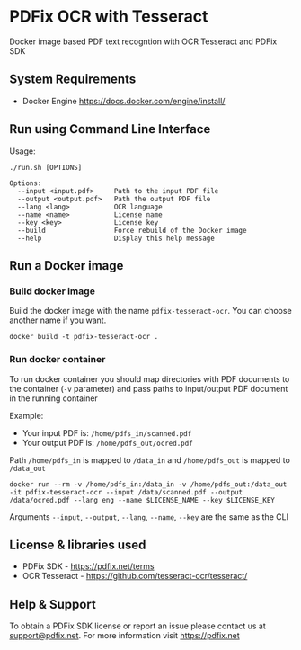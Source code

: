 # PDFix OCR with Tesseract 

Docker image based PDF text recogntion with OCR Tesseract and PDFix SDK

## System Requirements
- Docker Engine https://docs.docker.com/engine/install/

## Run using Command Line Interface

Usage:
```
./run.sh [OPTIONS]
```
```
Options:
  --input <input.pdf>     Path to the input PDF file
  --output <output.pdf>   Path the output PDF file
  --lang <lang>           OCR language
  --name <name>           License name
  --key <key>             License key
  --build                 Force rebuild of the Docker image
  --help                  Display this help message
```

## Run a Docker image 

### Build docker image
Build the docker image with the name `pdfix-tesseract-ocr`. You can choose another name if you want.

```
docker build -t pdfix-tesseract-ocr .
```

### Run docker container
To run docker container you should map directories with PDF documents to the container (`-v` parameter) and pass paths to input/output PDF document in the running container

Example: 

- Your input PDF is: `/home/pdfs_in/scanned.pdf`
- Your output PDF is: `/home/pdfs_out/ocred.pdf`

Path `/home/pdfs_in` is mapped to `/data_in` and `/home/pdfs_out` is mapped to `/data_out`

```
docker run --rm -v /home/pdfs_in:/data_in -v /home/pdfs_out:/data_out -it pdfix-tesseract-ocr --input /data/scanned.pdf --output /data/ocred.pdf --lang eng --name $LICENSE_NAME --key $LICENSE_KEY
```
Arguments `--input`, `--output`, `--lang`, `--name`, `--key` are the same as the CLI


## License & libraries used
- PDFix SDK - https://pdfix.net/terms
- OCR Tesseract - https://github.com/tesseract-ocr/tesseract/


## Help & Support
To obtain a PDFix SDK license or report an issue please contact us at support@pdfix.net.
For more information visit https://pdfix.net

